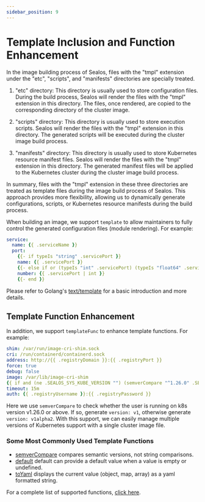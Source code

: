 ```yaml
---
sidebar_position: 9
---
```


# Template Inclusion and Function Enhancement

In the image building process of Sealos, files with the "tmpl" extension under the "etc", "scripts", and "manifests" directories are specially treated.

1. "etc" directory: This directory is usually used to store configuration files. During the build process, Sealos will render the files with the "tmpl" extension in this directory. The files, once rendered, are copied to the corresponding directory of the cluster image.

2. "scripts" directory: This directory is usually used to store execution scripts. Sealos will render the files with the "tmpl" extension in this directory. The generated scripts will be executed during the cluster image build process.

3. "manifests" directory: This directory is usually used to store Kubernetes resource manifest files. Sealos will render the files with the "tmpl" extension in this directory. The generated manifest files will be applied to the Kubernetes cluster during the cluster image build process.

In summary, files with the "tmpl" extension in these three directories are treated as template files during the image build process of Sealos. This approach provides more flexibility, allowing us to dynamically generate configurations, scripts, or Kubernetes resource manifests during the build process.

When building an image, we support `template` to allow maintainers to fully control the generated configuration files (module rendering). For example:

```yaml
service:
  name: {{ .serviceName }}
  port:
    {{- if typeIs "string" .servicePort }}
    name: {{ .servicePort }}
    {{- else if or (typeIs "int" .servicePort) (typeIs "float64" .servicePort) }}
    number: {{ .servicePort | int }}
    {{- end }}
```

Please refer to Golang's [text/template](https://pkg.go.dev/text/template) for a basic introduction and more details.

## Template Function Enhancement

In addition, we support `templateFunc` to enhance template functions. For example:

```yaml
shim: /var/run/image-cri-shim.sock
cri: /run/containerd/containerd.sock
address: http://{{ .registryDomain }}:{{ .registryPort }}
force: true
debug: false
image: /var/lib/image-cri-shim
{{ if and (ne .SEALOS_SYS_KUBE_VERSION "") (semverCompare "^1.26.0" .SEALOS_SYS_KUBE_VERSION) }}version: v1{{ else }}version: v1alpha2{{ end }}
timeout: 15m
auth: {{ .registryUsername }}:{{ .registryPassword }}
```

Here we use `semverCompare` to check whether the user is running on k8s version v1.26.0 or above. If so, generate `version: v1`, otherwise generate `version: v1alpha2`. With this support, we can easily manage multiple versions of Kubernetes support with a single cluster image file.

### Some Most Commonly Used Template Functions

* [semverCompare](http://masterminds.github.io/sprig/semver.html) compares semantic versions, not string comparisons.
* [default](http://masterminds.github.io/sprig/defaults.html) default can provide a default value when a value is empty or undefined.
* [toYaml](https://github.com/labring/sealos/blob/main/pkg/template/funcmap.go#L66) displays the current value (object, map, array) as a yaml formatted string.

For a complete list of supported functions, [click here](http://masterminds.github.io/sprig/).
